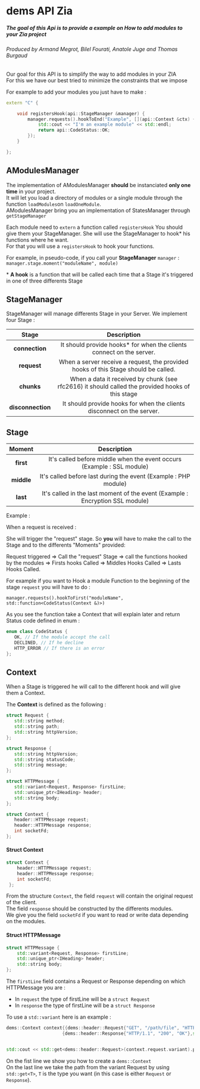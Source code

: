 # dems API Zia
##### The goal of this Api is to provide a example on How to add modules to your Zia project
###### Produced by Armand Megrot, Bilel Fourati, Anatole Juge and Thomas Burgaud

Our goal for this API is to simplify the way to add modules in your ZIA<br/>
For this we have our best tried to minimize the constraints that we impose<br/>

For example to add your modules you just have to make : 
```cpp
extern "C" {

    void registersHook(api::StageManager &manager) {
        manager.requests().hookToEnd("Example", [](api::Context &ctx) {
            std::cout << "I'm an example module" << std::endl;
            return api::CodeStatus::OK;
        });
    }

};
```

## AModulesManager

The implementation of AModulesManager **should** be instanciated **only one time** in your project.<br/>
It will let you load a directory of modules or a single module through the function `loadModules`on `loadOneModule`.<br/>
AModulesManager bring you an implementation of StatesManager through `getStageManager`

Each module need to `extern` a function called `registersHook`
You should give them your StageManager. She will use the StageManager to hook* his functions where he want.<br/>
For that you will use a `registersHook` to hook your functions.

For example, in pseudo-code, if you call your **StageManager** `manager` : <br/>
`manager.stage.moment("moduleName", module)`

\* **A hook** is a function that will be called each time that a Stage it's triggered in one of three differents Stage 

## StageManager

StageManager will manage differents Stage in your Server.
We implement four Stage :<br/>

| Stage      | Description | 
| :----:       |    :----:     |
| **connection** | It should provide hooks* for when the clients connect on the server.     |
| **request** | When a server receive a request, the provided hooks of this Stage should be called.       |
| **chunks**  | When a data it received by chunk (see rfc2616) it should called the provided hooks of this stage        |
| **disconnection**  | It should provide hooks for when the clients disconnect on the server.        |


## Stage

| Moment      | Description | 
| :----:       |    :----:     |
| **first** | It's called before middle when the event occurs (Example : SSL module)     |
| **middle** | It's called before last during the event (Example : PHP module)       |
| **last**  | It's called in the last moment of the event (Example : Encryption SSL module) |

Example : 

When a request is received :

She will trigger the "request" stage. So **you** will have to make the 
call to the Stage and to the differents "Moments" provided:

Request triggered =>
Call the "request" Stage => 
call the functions hooked by the modules =>
Firsts hooks Called =>
Middles Hooks Called =>
Lasts Hooks Called.

For example if you want to Hook a module Function to the beginning of the stage `request` you will have to do :

`manager.requests().hookToFirst("moduleName", std::function<CodeStatus(Context &)>)`

As you see the function take a Context that will explain later and return Status code defined in enum : 
 ```cpp
 enum class CodeStatus {
 	OK, // If the module accept the call
 	DECLINED, // If he decline
 	HTTP_ERROR // If there is an error
 };
 ```
 
 ## Context
 
 When a Stage is triggered he will call to the different hook and will give them a Context.
 
 The **Context** is defined as the following :
 
 ```cpp
struct Request {
 	std::string method;
 	std::string path;
 	std::string httpVersion;
};
 
struct Response {
    std::string httpVersion;
    std::string statusCode;
    std::string message;
};
 
struct HTTPMessage {
    std::variant<Request, Response> firstLine;
    std::unique_ptr<IHeading> header;
    std::string body;
};

struct Context {
 	header::HTTPMessage request;
 	header::HTTPMessage response;
 	int socketFd;
};
```

#### Struct Context

```cpp
struct Context {
 	header::HTTPMessage request;
 	header::HTTPMessage response;
 	int socketFd;
 };
```

From the structure `Context`, the field `request` will contain the original request of the client.<br/>
The field `response` should be constructed by the differents modules.<br/>
We give you the field `socketFd` if you want to read or write data depending on the modules. 
 
#### Struct HTTPMessage

```cpp
struct HTTPMessage {
	std::variant<Request, Response> firstLine;
	std::unique_ptr<IHeading> header;
	std::string body;
};
```

The `firstLine` field contains a Request or Response depending on which HTTPMessage you are : <br/>
* In `request` the type of firstLine will be a `struct Request`
* In `response` the type of firstLine will be a `struct Response`

To use a `std::variant` here is an example :
```cpp
dems::Context context{{dems::header::Request{"GET", "/path/file", "HTTP/1.1"}, std::make_unique<dems::header::Heading>(), ""},
                     {dems::header::Response{"HTTP/1.1", "200", "OK"},std::make_unique<dems::header::Heading>(), ""}, 0};


std::cout << std::get<dems::header::Request>(context.request.variant).path << std::endl;
```
On the fist line we show you how to create a `dems::Context`<br/>
On the last line we take the path from the variant Request by using `std::get<T>`, `T` is the type you want (in this case is either `Request` or `Response`).
